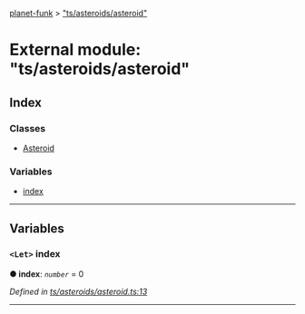 [planet-funk](../README.md) > ["ts/asteroids/asteroid"](../modules/_ts_asteroids_asteroid_.md)

# External module: "ts/asteroids/asteroid"

## Index

### Classes

* [Asteroid](../classes/_ts_asteroids_asteroid_.asteroid.md)

### Variables

* [index](_ts_asteroids_asteroid_.md#index)

---

## Variables

<a id="index"></a>

### `<Let>` index

**● index**: *`number`* = 0

*Defined in [ts/asteroids/asteroid.ts:13](https://github.com/WilliamRADFunk/planet-funk/blob/9a85fb9/src/ts/asteroids/asteroid.ts#L13)*

___

